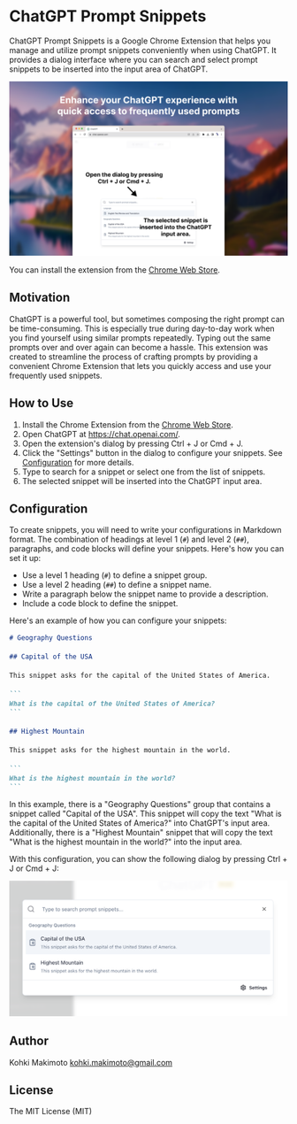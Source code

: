 # ChatGPT Prompt Snippets

ChatGPT Prompt Snippets is a Google Chrome Extension that helps you manage and utilize prompt snippets conveniently when using ChatGPT.
It provides a dialog interface where you can search and select prompt snippets to be inserted into the input area of ChatGPT.

![](images/screenshot.png)

You can install the extension from the [Chrome Web Store](https://chrome.google.com/webstore/detail/chatgpt-prompt-snippets/ilcndgnlkiodbcpcgjkfihjponbenmem).

## Motivation

ChatGPT is a powerful tool, but sometimes composing the right prompt can be time-consuming.
This is especially true during day-to-day work when you find yourself using similar prompts repeatedly.
Typing out the same prompts over and over again can become a hassle.
This extension was created to streamline the process of crafting prompts by providing a convenient Chrome Extension that lets you quickly access and use your frequently used snippets.

## How to Use

1. Install the Chrome Extension from the [Chrome Web Store](https://chrome.google.com/webstore/detail/chatgpt-prompt-snippets/ilcndgnlkiodbcpcgjkfihjponbenmem).
1. Open ChatGPT at https://chat.openai.com/.
1. Open the extension's dialog by pressing Ctrl + J or Cmd + J.
1. Click the "Settings" button in the dialog to configure your snippets. See [Configuration](#configuration) for more details.
1. Type to search for a snippet or select one from the list of snippets. 
1. The selected snippet will be inserted into the ChatGPT input area.

## Configuration

To create snippets, you will need to write your configurations in Markdown format. 
The combination of headings at level 1 (`#`) and level 2 (`##`), paragraphs, and code blocks will define your snippets.
Here's how you can set it up:

- Use a level 1 heading (`#`) to define a snippet group.
- Use a level 2 heading (`##`) to define a snippet name.
- Write a paragraph below the snippet name to provide a description.
- Include a code block to define the snippet.

Here's an example of how you can configure your snippets:

````markdown
# Geography Questions

## Capital of the USA

This snippet asks for the capital of the United States of America.

```
What is the capital of the United States of America?
```

## Highest Mountain

This snippet asks for the highest mountain in the world.

```
What is the highest mountain in the world?
```
````

In this example, there is a "Geography Questions" group that contains a snippet called "Capital of the USA".
This snippet will copy the text "What is the capital of the United States of America?" into ChatGPT's input area.
Additionally, there is a "Highest Mountain" snippet that will copy the text "What is the highest mountain in the world?" into the input area.

With this configuration, you can show the following dialog by pressing Ctrl + J or Cmd + J:

![](images/dialog-example01.png)

## Author

Kohki Makimoto <kohki.makimoto@gmail.com>

## License

The MIT License (MIT)
